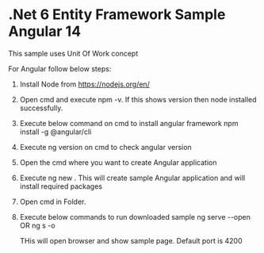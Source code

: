 # .Net 6 Entity Framework Sample Angular 14

This sample uses Unit Of Work concept

For Angular follow below steps:


1. Install Node from https://nodejs.org/en/
2. Open cmd and execute npm -v. If this shows version then node installed successfully.
3. Execute below command on cmd to install angular framework
	   npm install -g @angular/cli
4. Execute ng version on cmd to check angular version
5. Open the cmd where you want to create Angular application
6. Execute ng new <application-name>. This will create sample Angular application and will install required packages
7. Open cmd in <application-name> Folder.
8. Execute below commands to run downloaded sample
      ng serve --open
          OR
      ng s -o
      
      THis will open browser and show sample page. Default port is 4200
